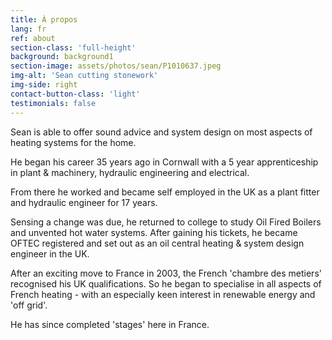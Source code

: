 ```yaml
---
title: À propos
lang: fr
ref: about
section-class: 'full-height'
background: background1
section-image: assets/photos/sean/P1010637.jpeg
img-alt: 'Sean cutting stonework'
img-side: right
contact-button-class: 'light'
testimonials: false
---
```

Sean is able to offer sound advice and system design on most aspects of heating systems for the home.

He began his career 35 years ago in Cornwall with a 5 year apprenticeship in plant &amp; machinery, hydraulic engineering and electrical.

From there he worked and became self employed in the UK as a plant fitter and hydraulic engineer for 17 years.

Sensing a change was due, he returned to college to study Oil Fired Boilers and unvented hot water systems. After gaining his tickets, he became OFTEC registered and set out as an oil central heating &amp; system design engineer in the UK.

After an exciting move to France in 2003, the French 'chambre des metiers' recognised his UK qualifications. So he began to specialise in all aspects of French heating - with an especially keen interest in renewable energy and 'off grid'.

He has since completed 'stages' here in France.